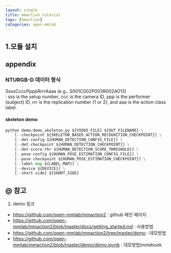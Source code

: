```yaml
---
layout: single
title: mmaction tutorial
tags: [mmaction]
categories: open-mmlab
---
```

## 1.모듈 설치

## appendix 
### NTURGB-D 데이터 형식
SsssCcccPpppRrrrAaaa (e.g., S001C002P003R002A013)   
: sss is the setup number, ccc is the camera ID, ppp is the performer (subject) ID, rrr is the replication number (1 or 2), and aaa is the action class label.

#### skeleton demo
```python
python demo/demo_skeleton.py ${VIDEO_FILE} ${OUT_FILENAME} \
    [--checkpoint ${SKELETON_BASED_ACTION_RECOGNITION_CHECKPOINT}] \
    [--det-config ${HUMAN_DETECTION_CONFIG_FILE}] \
    [--det-checkpoint ${HUMAN_DETECTION_CHECKPOINT}] \
    [--det-score-thr ${HUMAN_DETECTION_SCORE_THRESHOLD}] \
    [--pose-config ${HUMAN_POSE_ESTIMATION_CONFIG_FILE}] \
    [--pose-checkpoint ${HUMAN_POSE_ESTIMATION_CHECKPOINT}] \
    [--label-map ${LABEL_MAP}] \
    [--device ${DEVICE}] \
    [--short-side] ${SHORT_SIDE}

```


## @ 참고
1. demo 링크
- https://github.com/open-mmlab/mmaction2  : github 메인 페이지
- https://github.com/open-mmlab/mmaction2/blob/master/docs/getting_started.md : 사용방법
- https://github.com/open-mmlab/mmaction2/tree/master/demo : 데모방법
- https://github.com/open-mmlab/mmaction2/blob/master/demo/demo.ipynb : 데모방법(notebook